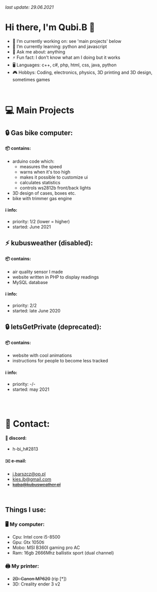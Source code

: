 *last update: 29.06.2021*
# Hi there, I'm Qubi.B 👋
  - 🔭 I’m currently working on: see 'main projects' below
  - 🌱 I’m currently learning: python and javascript
  - 💬 Ask me about: anything
  - ⚡ Fun fact: I don't know what am I doing but it works
  - 🖥️ Languages: c++, c#, php, html, css, java, python
  - 🎮 Hobbys: Coding, electronics, physics, 3D printing and 3D design, sometimes games
  <br>
  
# 💻 Main Projects
  ## 🔒 Gas bike computer:
  #### 📦 contains:
  - arduino code which:
    - measures the speed
    - warns when it's too high
    - makes it possible to customize ui
    - calculates statistics
    - controls ws2812b front/back lights
  - 3D design of cases, boxes etc.
  - bike with trimmer gas engine 
  #### ℹ️ info:
  - priority: 1/2 (lower = higher)
  - started: June 2021
##  
  ## ⚡ kubusweather (disabled):
  #### 📦 contains: 
  - air quality sensor I made
  - website written in PHP to display readings
  - MySQL database
  #### ℹ️ info:
  - priority: 2/2
  - started: late June 2020
##  
  ## 🔒 letsGetPrivate (deprecated):
  #### 📦 contains:
  - website with cool animations
  - instructions for people to become less tracked
  #### ℹ️ info:
  - priority: -/-
  - started: may 2021
##

<br>

# 📱 Contact:
#### 💬 discord:
- h-bi_h#2813
#### ✉️ e-mail:
- j.barszcz@op.pl
- kies.jb@gmail.com
- <s>kaba@kubusweather.pl</s>

<br>

## Things I use:
### 🖥️ My computer:
- Cpu: Intel core i5-8500
- Gpu: Gtx 1050ti
- Mobo: MSI B360I gaming pro AC
- Ram: 16gb 2666Mhz ballistix sport (dual channel)

### 🖨️ My printer:
- <s>2D: Canon MP620</s> (rip [*]) 
- 3D: Creality ender 3 v2

